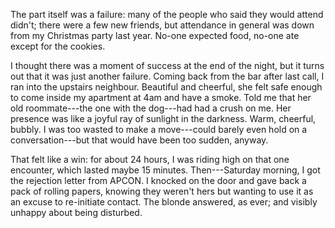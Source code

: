 ---
---

The part itself was a failure: many of the people who said they would attend didn't; there were a few new friends, but attendance in general was down from my Christmas party last year. No-one expected food, no-one ate except for the cookies.

I thought there was a moment of success at the end of the night, but it turns out that it was just another failure. Coming back from the bar after last call, I ran into the upstairs neighbour. Beautiful and cheerful, she felt safe enough to come inside my apartment at 4am and have a smoke. Told me that her old roommate---the one with the dog---had had a crush on me. Her presence was like a joyful ray of sunlight in the darkness. Warm, cheerful, bubbly. I was too wasted to make a move---could barely even hold on a conversation---but that would have been too sudden, anyway.

That felt like a win: for about 24 hours, I was riding high on that one encounter, which lasted maybe 15 minutes. Then---Saturday morning, I got the rejection letter from APCON. I knocked on the door and gave back a pack of rolling papers, knowing they weren't hers but wanting to use it as an excuse to re-initiate contact. The blonde answered, as ever; and visibly unhappy about being disturbed.

